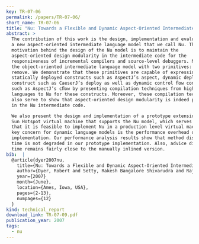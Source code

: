 ```yaml
---
key: TR-07-06
permalink: /papers/TR-07-06/
short_name: TR-07-06
title: "Nu: Towards a Flexible and Dynamic Aspect-Oriented Intermediate Language Model"
abstract: >
  The contribution of this work is the design, implementation and evaluation of
  a new aspect-oriented intermediate language model that we call Nu. The primary
  motivation behind the design of the Nu model is to maintain the
  aspect-oriented design modularity in the intermediate code for the
  responsiveness of incremental compilers and source-level debuggers. Nu extends
  the object-oriented intermediate language model with two primitives: bind and
  remove. We demonstrate that these primitives are capable of expressing
  statically deployed constructs such as AspectJ’s aspect, dynamic deployment
  construct such as CaeserJ’s deploy as well as dynamic control ﬂow constructs
  such as AspectJ’s cﬂow by presenting compilation techniques from high-level
  languages to Nu for these constructs. Moreover, these compilation techniques
  also serve to show that aspect-oriented design modularity is indeed preserved
  in the Nu intermediate code.

  We also present the design and implementation of a prototype extension of the
  Sun Hotspot virtual machine that supports the Nu model, which serves to show
  that it is feasible to implement Nu in a production level virtual machine. A
  key concern for dynamic language models is the performance overhead of their
  implementation. Our performance analysis results show that method dispatch
  time is not degraded in our prototype implementation. Also, advice dispatch
  time remains fairly close to the manually inlined version.
bib:  |
  @article{dyer2007nu,
    title={Nu: Towards a Flexible and Dynamic Aspect-Oriented Intermediate Language Model},
    author={Dyer, Robert and Setty, Rakesh Bangalore Shivarudra and Rajan, Hridesh},
    year={2007}
    month={June},
    location={Ames, Iowa, USA},
    pages={2-13},
    numpages={12}
  }
kind: technical_report
download_link: TR-07-09.pdf
publication_year: 2007
tags:
  - nu
---
```

